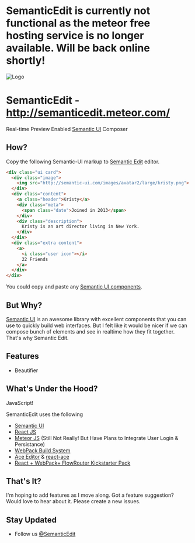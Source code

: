 # SemanticEdit is currently not functional as the meteor free hosting service is no longer available. Will be back online shortly!

![Logo](https://raw.githubusercontent.com/Raathigesh/SemanticEdit/master/assets/SemanticEditLogo.png)

# SemanticEdit - http://semanticedit.meteor.com/
Real-time Preview Enabled [Semantic UI](http://semantic-ui.com/) Composer

## How?
Copy the following Semantic-UI markup to [Semantic Edit](http://semanticedit.meteor.com/) editor.

```html
<div class="ui card">
  <div class="image">
    <img src="http://semantic-ui.com/images/avatar2/large/kristy.png">
  </div>
  <div class="content">
    <a class="header">Kristy</a>
    <div class="meta">
      <span class="date">Joined in 2013</span>
    </div>
    <div class="description">
      Kristy is an art director living in New York.
    </div>
  </div>
  <div class="extra content">
    <a>
      <i class="user icon"></i>
      22 Friends
    </a>
  </div>
</div>
```
You could copy and paste any [Semantic UI components](http://semantic-ui.com/elements/button.html).

## But Why?
[Semantic UI](http://semantic-ui.com) is an awesome library with excellent components that you can use to quickly
build web interfaces. But I felt like it would be nicer if we can compose bunch of elements and see in realtime how they
fit together. That's why Semantic Edit.

## Features
- Beautifier

## What's Under the Hood?
JavaScript! 

SemanticEdit uses the following
- [Semantic UI](http://semantic-ui.com)
- [React JS](https://facebook.github.io/react/)
- [Meteor JS](https://meteor.com/) (Still Not Really! But Have Plans to Integrate User Login & Persistance)
- [WebPack Build System](https://webpack.github.io/)
- [Ace Editor](https://ace.c9.io/#nav=about) & [react-ace](https://www.npmjs.com/package/react-ace)
- [React + WebPack+ FlowRouter Kickstarter Pack](https://github.com/thereactivestack/kickstart-flowrouter)

## That's It?
I'm hoping to add features as I move along. Got a feature suggestion? Would love to hear about it. Please create a new issues. 

## Stay Updated
- Follow us [@SemanticEdit](https://twitter.com/SemanticEdit)
